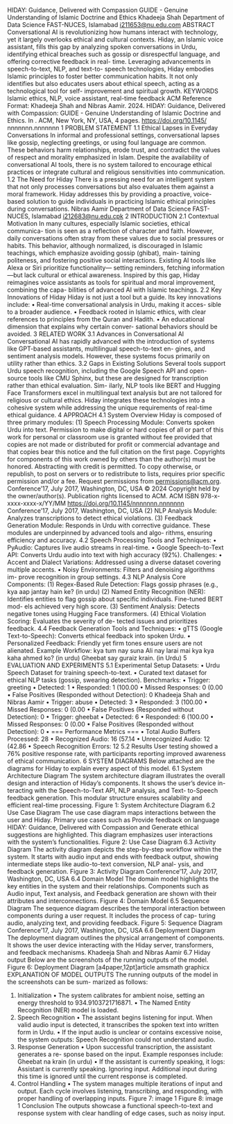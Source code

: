 HIDAY: Guidance, Delivered with Compassion
GUIDE - Genuine Understanding of Islamic Doctrine and Ethics
Khadeeja Shah
Department of Data Science
FAST-NUCES, Islamabad
i211653@nu.edu.com
ABSTRACT
Conversational AI is revolutionizing how humans interact with
technology, yet it largely overlooks ethical and cultural contexts.
Hiday, an Islamic voice assistant, fills this gap by analyzing spoken
conversations in Urdu, identifying ethical breaches such as gossip
or disrespectful language, and offering corrective feedback in real-
time. Leveraging advancements in speech-to-text, NLP, and text-to-
speech technologies, Hiday embodies Islamic principles to foster
better communication habits. It not only identifies but also educates
users about ethical speech, acting as a technological tool for self-
improvement and spiritual growth.
KEYWORDS
Islamic ethics, NLP, voice assistant, real-time feedback
ACM Reference Format:
Khadeeja Shah and Nibras Aamir. 2024. HIDAY: Guidance, Delivered with
Compassion: GUIDE - Genuine Understanding of Islamic Doctrine and
Ethics. In . ACM, New York, NY, USA, 4 pages. https://doi.org/10.1145/
nnnnnnn.nnnnnnn
1 PROBLEM STATEMENT
1.1 Ethical Lapses in Everyday Conversations
In informal and professional settings, conversational lapses like
gossip, neglecting greetings, or using foul language are common.
These behaviors harm relationships, erode trust, and contradict the
values of respect and morality emphasized in Islam. Despite the
availability of conversational AI tools, there is no system tailored
to encourage ethical practices or integrate cultural and religious
sensitivities into communication.
1.2 The Need for Hiday
There is a pressing need for an intelligent system that not only
processes conversations but also evaluates them against a moral
framework. Hiday addresses this by providing a proactive, voice-
based solution to guide individuals in practicing Islamic ethical
principles during conversations.
Nibras Aamir
Department of Data Science
FAST-NUCES, Islamabad
i212683@nu.edu.cpk
2 INTRODUCTION
2.1 Contextual Motivation
In many cultures, especially Islamic societies, ethical communica-
tion is seen as a reflection of character and faith. However, daily
conversations often stray from these values due to social pressures
or habits. This behavior, although normalized, is discouraged in
Islamic teachings, which emphasize avoiding gossip (ghibat), main-
taining politeness, and fostering positive social interactions.
Existing AI tools like Alexa or Siri prioritize functionality—
setting reminders, fetching information—but lack cultural or ethical
awareness. Inspired by this gap, Hiday reimagines voice assistants
as tools for spiritual and moral improvement, combining the capa-
bilities of advanced AI with Islamic teachings.
2.2 Key Innovations of Hiday
Hiday is not just a tool but a guide. Its key innovations include:
• Real-time conversational analysis in Urdu, making it acces-
sible to a broader audience.
• Feedback rooted in Islamic ethics, with clear references to
principles from the Quran and Hadith.
• An educational dimension that explains why certain conver-
sational behaviors should be avoided.
3 RELATED WORK
3.1 Advances in Conversational AI
Conversational AI has rapidly advanced with the introduction of
systems like GPT-based assistants, multilingual speech-to-text en-
gines, and sentiment analysis models. However, these systems focus
primarily on utility rather than ethics.
3.2 Gaps in Existing Solutions
Several tools support Urdu speech recognition, including the Google
Speech API and open-source tools like CMU Sphinx, but these
are designed for transcription rather than ethical evaluation. Sim-
ilarly, NLP tools like BERT and Hugging Face Transformers
excel in multilingual text analysis but are not tailored for religious
or cultural ethics.
Hiday integrates these technologies into a cohesive system while
addressing the unique requirements of real-time ethical guidance.
4 APPROACH
4.1 System Overview
Hiday is composed of three primary modules:
(1) Speech Processing Module: Converts spoken Urdu into
text.
Permission to make digital or hard copies of all or part of this work for personal or
classroom use is granted without fee provided that copies are not made or distributed
for profit or commercial advantage and that copies bear this notice and the full citation
on the first page. Copyrights for components of this work owned by others than the
author(s) must be honored. Abstracting with credit is permitted. To copy otherwise, or
republish, to post on servers or to redistribute to lists, requires prior specific permission
and/or a fee. Request permissions from permissions@acm.org.
Conference’17, July 2017, Washington, DC, USA
© 2024 Copyright held by the owner/author(s). Publication rights licensed to ACM.
ACM ISBN 978-x-xxxx-xxxx-x/YY/MM
https://doi.org/10.1145/nnnnnnn.nnnnnnn
Conference’17, July 2017, Washington, DC, USA (2) NLP Analysis Module: Analyzes transcriptions to detect
ethical violations.
(3) Feedback Generation Module: Responds in Urdu with
corrective guidance.
These modules are underpinned by advanced tools and algo-
rithms, ensuring efficiency and accuracy.
4.2 Speech Processing
Tools and Techniques:
• PyAudio: Captures live audio streams in real-time.
• Google Speech-to-Text API: Converts Urdu audio into text
with high accuracy (92%).
Challenges:
• Accent and Dialect Variations: Addressed using a diverse
dataset covering multiple accents.
• Noisy Environments: Filters and denoising algorithms im-
prove recognition in group settings.
4.3 NLP Analysis
Core Components:
(1) Regex-Based Rule Detection: Flags gossip phrases (e.g.,
kya aap jantay hain ke? (in urdu)
(2) Named Entity Recognition (NER): Identifies entities to
flag gossip about specific individuals. Fine-tuned BERT mod-
els achieved very high score.
(3) Sentiment Analysis: Detects negative tones using Hugging
Face transformers.
(4) Ethical Violation Scoring: Evaluates the severity of de-
tected issues and prioritizes feedback.
4.4 Feedback Generation
Tools and Techniques:
• gTTS (Google Text-to-Speech): Converts ethical feedback
into spoken Urdu.
• Personalized Feedback: Friendly yet firm tones ensure
users are not alienated.
Example Workflow:
kya tum nay suna Ali nay larai mai kya kya
kaha ahmed ko? (in urdu)
Gheebat say guraiz krain. (in Urdu)
5 EVALUATION AND EXPERIMENTS
5.1 Experimental Setup
Datasets:
• Urdu Speech Dataset for training speech-to-text.
• Curated text dataset for ethical NLP tasks (gossip, swearing
detection).
Benchmarks:
• Trigger: greeting
• Detected: 1
• Responded: 1 (100.00
• Missed Responses: 0 (0.00
• False Positives (Responded without Detection): 0
Khadeeja Shah and Nibras Aamir
• Trigger: abuse
• Detected: 3
• Responded: 3 (100.00
• Missed Responses: 0 (0.00
• False Positives (Responded without Detection): 0
• Trigger: gheebat
• Detected: 6
• Responded: 6 (100.00
• Missed Responses: 0 (0.00
• False Positives (Responded without Detection): 0
• === Performance Metrics ===
• Total Audio Buffers Processed: 28
• Recognized Audio: 16 (57.14
• Unrecognized Audio: 12 (42.86
• Speech Recognition Errors: 12
5.2 Results
User testing showed a 76% positive response rate, with participants
reporting improved awareness of ethical communication.
6 SYSTEM DIAGRAMS
Below attached are the diagrams for Hiday to explain every aspect
of this model.
6.1 System Architecture Diagram
The system architecture diagram illustrates the overall design and
interaction of Hiday’s components. It shows the user’s device in-
teracting with the Speech-to-Text API, NLP analysis, and Text-
to-Speech feedback generation. This modular structure ensures
scalability and efficient real-time processing.
Figure 1: System Architecture Diagram
6.2 Use Case Diagram
The use case diagram maps interactions between the user and
Hiday. Primary use cases such as Provide feedback on language
HIDAY: Guidance, Delivered with Compassion and Generate ethical suggestions are highlighted. This diagram
emphasizes user interactions with the system’s functionalities.
Figure 2: Use Case Diagram
6.3 Activity Diagram
The activity diagram depicts the step-by-step workflow within the
system. It starts with audio input and ends with feedback output,
showing intermediate steps like audio-to-text conversion, NLP anal-
ysis, and feedback generation.
Figure 3: Activity Diagram
Conference’17, July 2017, Washington, DC, USA
6.4 Domain Model
The domain model highlights the key entities in the system and their
relationships. Components such as Audio input, Text analysis,
and Feedback generation are shown with their attributes and
interconnections.
Figure 4: Domain Model
6.5 Sequence Diagram
The sequence diagram describes the temporal interaction between
components during a user request. It includes the process of cap-
turing audio, analyzing text, and providing feedback.
Figure 5: Sequence Diagram
Conference’17, July 2017, Washington, DC, USA 6.6 Deployment Diagram
The deployment diagram outlines the physical arrangement of
components. It shows the user device interacting with the Hiday
server, transformers, and feedback mechanisms.
Khadeeja Shah and Nibras Aamir
6.7 Hiday output
Below are the screenshots of the running outputs of the model.
Figure 6: Deployment Diagram
[a4paper,12pt]article amsmath graphicx
EXPLANATION OF MODEL OUTPUTS
The running outputs of the model in the screenshots can be sum-
marized as follows:
1. Initialization
• The system calibrates for ambient noise, setting an energy
threshold to 934.9103721716871.
• The Named Entity Recognition (NER) model is loaded.
2. Speech Recognition
• The assistant begins listening for input. When valid audio
input is detected, it transcribes the spoken text into written
form in Urdu.
• If the input audio is unclear or contains excessive noise, the
system outputs:
Speech Recognition could not understand
audio.
3. Response Generation
• Upon successful transcription, the assistant generates a re-
sponse based on the input. Example responses include:
Gheebat na krain (in urdu)
• If the assistant is currently speaking, it logs:
Assistant is currently speaking. Ignoring
input.
Additional input during this time is ignored until the current
response is completed.
4. Control Handling
• The system manages multiple iterations of input and output.
Each cycle involves listening, transcribing, and responding,
with proper handling of overlapping inputs.
Figure 7: image 1
Figure 8: image 1
Conclusion
The outputs showcase a functional speech-to-text and response
system with clear handling of edge cases, such as noisy input.
